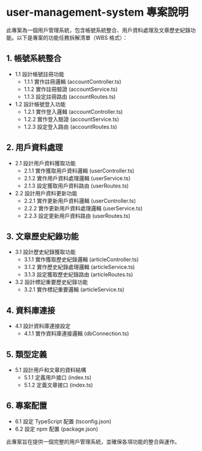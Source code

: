 # user-management-system 專案說明

此專案為一個用戶管理系統，包含帳號系統整合、用戶資料處理及文章歷史紀錄功能。以下是專案的功能任務拆解清單（WBS 格式）：

## 1. 帳號系統整合
   - 1.1 設計帳號註冊功能
       - 1.1.1 實作註冊邏輯 (accountController.ts)
       - 1.1.2 實作註冊驗證 (accountService.ts)
       - 1.1.3 設定註冊路由 (accountRoutes.ts)
   - 1.2 設計帳號登入功能
       - 1.2.1 實作登入邏輯 (accountController.ts)
       - 1.2.2 實作登入驗證 (accountService.ts)
       - 1.2.3 設定登入路由 (accountRoutes.ts)

## 2. 用戶資料處理
   - 2.1 設計用戶資料獲取功能
       - 2.1.1 實作獲取用戶資料邏輯 (userController.ts)
       - 2.1.2 實作用戶資料處理邏輯 (userService.ts)
       - 2.1.3 設定獲取用戶資料路由 (userRoutes.ts)
   - 2.2 設計用戶資料更新功能
       - 2.2.1 實作更新用戶資料邏輯 (userController.ts)
       - 2.2.2 實作更新用戶資料處理邏輯 (userService.ts)
       - 2.2.3 設定更新用戶資料路由 (userRoutes.ts)

## 3. 文章歷史紀錄功能
   - 3.1 設計歷史紀錄獲取功能
       - 3.1.1 實作獲取歷史紀錄邏輯 (articleController.ts)
       - 3.1.2 實作歷史紀錄處理邏輯 (articleService.ts)
       - 3.1.3 設定獲取歷史紀錄路由 (articleRoutes.ts)
   - 3.2 設計標記重要歷史紀錄功能
       - 3.2.1 實作標記重要邏輯 (articleService.ts)

## 4. 資料庫連接
   - 4.1 設計資料庫連接設定
       - 4.1.1 實作資料庫連接邏輯 (dbConnection.ts)

## 5. 類型定義
   - 5.1 設計用戶和文章的資料結構
       - 5.1.1 定義用戶接口 (index.ts)
       - 5.1.2 定義文章接口 (index.ts)

## 6. 專案配置
   - 6.1 設定 TypeScript 配置 (tsconfig.json)
   - 6.2 設定 npm 配置 (package.json)

此專案旨在提供一個完整的用戶管理系統，並確保各項功能的整合與運作。